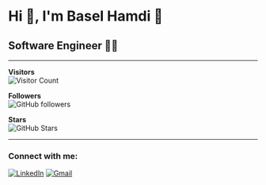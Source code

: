 # Hi 👋, I'm Basel Hamdi 👑

## Software Engineer 👨‍💻 

---

**Visitors**  
![Visitor Count](https://visitor-badge.glitch.me/badge?page_id=Basel-12.Basel-12)

**Followers**  
![GitHub followers](https://img.shields.io/github/followers/Basel-12?style=social)

**Stars**  
![GitHub Stars](https://img.shields.io/github/stars/Basel-12?style=social)

---

### Connect with me:

[![LinkedIn](https://img.shields.io/badge/-LinkedIn-blue?style=flat&logo=Linkedin&logoColor=white)](www.linkedin.com/in/basel-hamdi)
[![Gmail](https://img.shields.io/badge/-Gmail-red?style=flat&logo=Gmail&logoColor=white)](mailto:bassilfathy100@gmail.com)

